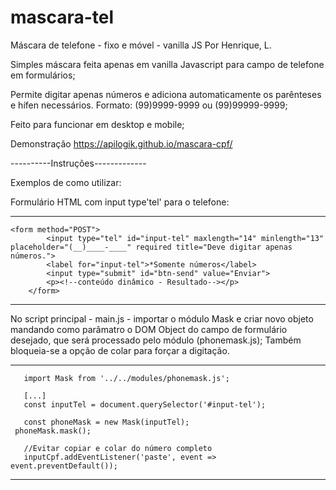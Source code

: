 # mascara-tel
Máscara de telefone - fixo e móvel - vanilla JS
Por Henrique, L.

Simples máscara feita apenas em vanilla Javascript para campo de telefone em formulários;

Permite digitar apenas números e adiciona automaticamente os parênteses e hífen necessários. Formato: (99)9999-9999 ou (99)99999-9999;

Feito para funcionar em desktop e mobile;

Demonstração https://apilogik.github.io/mascara-cpf/

----------Instruções-------------

Exemplos de como utilizar:

Formulário HTML com input type'tel' para o telefone:

--------------------------------------------------------------------------------------------------------------------------------------------
   	<form method="POST">
			<input type="tel" id="input-tel" maxlength="14" minlength="13" placeholder="(__)____-____" required title="Deve digitar apenas números.">
			<label for="input-tel">*Somente números</label>
			<input type="submit" id="btn-send" value="Enviar">
			<p><!--conteúdo dinâmico - Resultado--></p>
		</form>
---------------------------------------------------------------------------------------------------------------------------------------------

No script principal - main.js - importar o módulo Mask e criar novo objeto mandando como parâmatro o DOM Object do campo de formulário desejado, que 
será processado pelo módulo (phonemask.js);
Também bloqueia-se a opção de colar para forçar a digitação.

--------------------------------------------------------------------------------------------------------------------------------------------
	   import Mask from '../../modules/phonemask.js';
	    
	   [...]
	   const inputTel = document.querySelector('#input-tel');
	    
	   const phoneMask = new Mask(inputTel);
     phoneMask.mask();

	   //Evitar copiar e colar do número completo
	   inputCpf.addEventListener('paste', event => event.preventDefault());
--------------------------------------------------------------------------------------------------------------------------------------------

